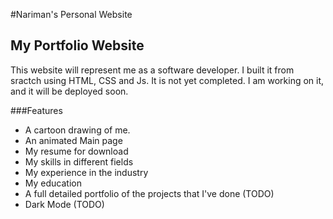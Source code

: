 #Nariman's Personal Website

## My Portfolio Website

This website will represent me as a software developer. I built it from sractch using HTML, CSS and Js.
It is not yet completed.
I am working on it, and it will be deployed soon.

###Features
- A cartoon drawing of me.
- An animated Main page
- My resume for download
- My skills in different fields
- My experience in the industry
- My education
- A full detailed portfolio of the projects that I've done (TODO)
- Dark Mode (TODO)

